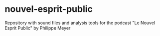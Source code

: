 # nouvel-esprit-public
Repository with sound files and analysis tools for the podcast "Le Nouvel Esprit Public" by Philippe Meyer
